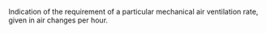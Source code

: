 Indication of the requirement of a particular mechanical air ventilation rate, given in air changes per hour.

